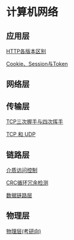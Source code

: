 # 计算机网络

## 应用层

[HTTP各版本区别](.\应用层\HTTP各版本区别-luy.md)

[Cookie、Session与Token](.\应用层\Cookie、Session与Token-luy.md)

## 网络层



## 传输层

[TCP三次握手与四次挥手](.\传输层\TCP三次握手与四次挥手-luy.md)

[TCP 和 UDP](.\传输层\TCP%20和%20UDP-Robotxm.md)

## 链路层

[介质访问控制](.\链路层\介质访问控制-luy.md)

[CRC循环冗余检测](.\链路层\CRC循环冗余检测-luy.md)

[数据链路层](.\链路层\数据链路层(考研向)-luy.md)

## 物理层

[物理层(考研向)](.\物理层\物理层(考研向)-luy.md)

